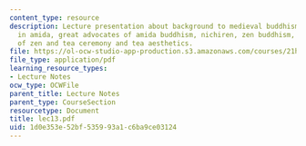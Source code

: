 ```yaml
---
content_type: resource
description: Lecture presentation about background to medieval buddhism, rise of belief
  in amida, great advocates of amida buddhism, nichiren, zen buddhism, techniques
  of zen and tea ceremony and tea aesthetics.
file: https://ol-ocw-studio-app-production.s3.amazonaws.com/courses/21h-522-japan-in-the-age-of-the-samurai-history-and-film-fall-2006/1d0e353e52bf535993a1c6ba9ce03124_lec13.pdf
file_type: application/pdf
learning_resource_types:
- Lecture Notes
ocw_type: OCWFile
parent_title: Lecture Notes
parent_type: CourseSection
resourcetype: Document
title: lec13.pdf
uid: 1d0e353e-52bf-5359-93a1-c6ba9ce03124
---
```

